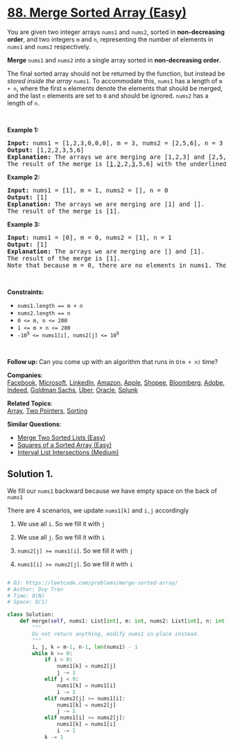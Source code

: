 # [88. Merge Sorted Array (Easy)](https://leetcode.com/problems/merge-sorted-array/)

<p>You are given two integer arrays <code>nums1</code> and <code>nums2</code>, sorted in <strong>non-decreasing order</strong>, and two integers <code>m</code> and <code>n</code>, representing the number of elements in <code>nums1</code> and <code>nums2</code> respectively.</p>

<p><strong>Merge</strong> <code>nums1</code> and <code>nums2</code> into a single array sorted in <strong>non-decreasing order</strong>.</p>

<p>The final sorted array should not be returned by the function, but instead be <em>stored inside the array </em><code>nums1</code>. To accommodate this, <code>nums1</code> has a length of <code>m + n</code>, where the first <code>m</code> elements denote the elements that should be merged, and the last <code>n</code> elements are set to <code>0</code> and should be ignored. <code>nums2</code> has a length of <code>n</code>.</p>

<p>&nbsp;</p>
<p><strong>Example 1:</strong></p>

<pre><strong>Input:</strong> nums1 = [1,2,3,0,0,0], m = 3, nums2 = [2,5,6], n = 3
<strong>Output:</strong> [1,2,2,3,5,6]
<strong>Explanation:</strong> The arrays we are merging are [1,2,3] and [2,5,6].
The result of the merge is [<u>1</u>,<u>2</u>,2,<u>3</u>,5,6] with the underlined elements coming from nums1.
</pre>

<p><strong>Example 2:</strong></p>

<pre><strong>Input:</strong> nums1 = [1], m = 1, nums2 = [], n = 0
<strong>Output:</strong> [1]
<strong>Explanation:</strong> The arrays we are merging are [1] and [].
The result of the merge is [1].
</pre>

<p><strong>Example 3:</strong></p>

<pre><strong>Input:</strong> nums1 = [0], m = 0, nums2 = [1], n = 1
<strong>Output:</strong> [1]
<strong>Explanation:</strong> The arrays we are merging are [] and [1].
The result of the merge is [1].
Note that because m = 0, there are no elements in nums1. The 0 is only there to ensure the merge result can fit in nums1.
</pre>

<p>&nbsp;</p>
<p><strong>Constraints:</strong></p>

<ul>
	<li><code>nums1.length == m + n</code></li>
	<li><code>nums2.length == n</code></li>
	<li><code>0 &lt;= m, n &lt;= 200</code></li>
	<li><code>1 &lt;= m + n &lt;= 200</code></li>
	<li><code>-10<sup>9</sup> &lt;= nums1[i], nums2[j] &lt;= 10<sup>9</sup></code></li>
</ul>

<p>&nbsp;</p>
<p><strong>Follow up: </strong>Can you come up with an algorithm that runs in <code>O(m + n)</code> time?</p>

**Companies**:  
[Facebook](https://leetcode.com/company/facebook), [Microsoft](https://leetcode.com/company/microsoft), [LinkedIn](https://leetcode.com/company/linkedin), [Amazon](https://leetcode.com/company/amazon), [Apple](https://leetcode.com/company/apple), [Shopee](https://leetcode.com/company/shopee), [Bloomberg](https://leetcode.com/company/bloomberg), [Adobe](https://leetcode.com/company/adobe), [Indeed](https://leetcode.com/company/indeed), [Goldman Sachs](https://leetcode.com/company/goldman-sachs), [Uber](https://leetcode.com/company/uber), [Oracle](https://leetcode.com/company/oracle), [Splunk](https://leetcode.com/company/splunk)

**Related Topics**:  
[Array](https://leetcode.com/tag/array/), [Two Pointers](https://leetcode.com/tag/two-pointers/), [Sorting](https://leetcode.com/tag/sorting/)

**Similar Questions**:

- [Merge Two Sorted Lists (Easy)](https://leetcode.com/problems/merge-two-sorted-lists/)
- [Squares of a Sorted Array (Easy)](https://leetcode.com/problems/squares-of-a-sorted-array/)
- [Interval List Intersections (Medium)](https://leetcode.com/problems/interval-list-intersections/)

## Solution 1.

We fill our `nums1` backward because we have empty space on the back of `nums1`

There are 4 scenarios, we update `nums1[k]` and `i,j` accordingly

1.  We use all `i`. So we fill it with `j`

2.  We use all `j`. So we fill it with `i`

3.  `nums2[j] >= nums1[i]`. So we fill it with `j`

4.  `nums1[i] >= nums2[j]`. So we fill it with `i`

```py

# OJ: https://leetcode.com/problems/merge-sorted-array/
# Author: Duy Tran
# Time: O(N)
# Space: O(1)

class Solution:
    def merge(self, nums1: List[int], m: int, nums2: List[int], n: int) -> None:
        """
        Do not return anything, modify nums1 in-place instead.
        """
        i, j, k = m-1, n-1, len(nums1) - 1
        while k >= 0:
            if i < 0:
                nums1[k] = nums2[j]
                j -= 1
            elif j < 0:
                nums1[k] = nums1[i]
                i -= 1
            elif nums2[j] >= nums1[i]:
                nums1[k] = nums2[j]
                j -= 1
            elif nums1[i] >= nums2[j]:
                nums1[k] = nums1[i]
                i -= 1
            k -= 1

```
